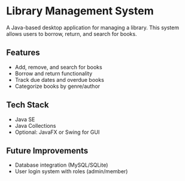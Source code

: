 # Library Management System

A Java-based desktop application for managing a library. This system allows users to borrow, return, and search for books.

## Features
- Add, remove, and search for books
- Borrow and return functionality
- Track due dates and overdue books
- Categorize books by genre/author

## Tech Stack
- Java SE
- Java Collections
- Optional: JavaFX or Swing for GUI

## Future Improvements
- Database integration (MySQL/SQLite)
- User login system with roles (admin/member)
